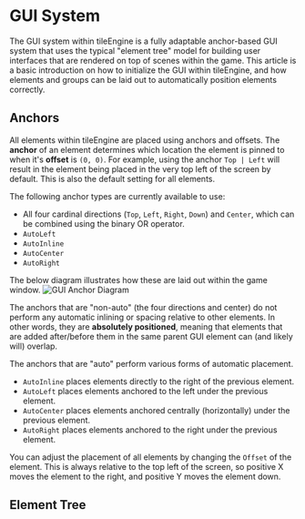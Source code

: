 ﻿# GUI System
The GUI system within tileEngine is a fully adaptable anchor-based GUI system that uses the typical "element tree" model for building user interfaces
that are rendered on top of scenes within the game. This article is a basic introduction on how to initialize the GUI within tileEngine, and how
elements and groups can be laid out to automatically position elements correctly.

## Anchors
All elements within tileEngine are placed using anchors and offsets. The **anchor** of an element determines which location the element is pinned
to when it's **offset** is `(0, 0)`. For example, using the anchor `Top | Left` will result in the element being placed in the very top left of the
screen by default. This is also the default setting for all elements.

The following anchor types are currently available to use:
- All four cardinal directions (`Top`, `Left`, `Right`, `Down`) and `Center`, which can be combined using the binary OR operator.
- `AutoLeft`
- `AutoInline`
- `AutoCenter`
- `AutoRight`

The below diagram illustrates how these are laid out within the game window.
![GUI Anchor Diagram](/images/gui-anchor-diagram)

The anchors that are "non-auto" (the four directions and center) do not perform any automatic inlining or spacing relative to other elements.
In other words, they are **absolutely positioned**, meaning that elements that are added after/before them in the same parent GUI element can
(and likely will) overlap.

The anchors that are "auto" perform various forms of automatic placement.
- `AutoInline` places elements directly to the right of the previous element.
- `AutoLeft` places elements anchored to the left under the previous element.
- `AutoCenter` places elements anchored centrally (horizontally) under the previous element.
- `AutoRight` places elements anchored to the right under the previous element.

You can adjust the placement of all elements by changing the `Offset` of the element. This is always relative to the top left of the screen,
so positive X moves the element to the right, and positive Y moves the element down.

## Element Tree